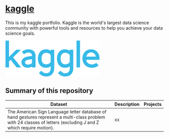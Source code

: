 # [kaggle](https://www.kaggle.com/)
This is my kaggle portfolio. Kaggle is the world's largest data science community with powerful tools and resources to help you achieve your data science goals.

![kaggle_logo](./resources/kaggle.png)

## Summary of this repository

Dataset | Description | Projects
--- | ---| ---|
 | The American Sign Language letter database of hand gestures represent a multi-class problem with 24 classes of letters (excluding J and Z which require motion). | xx
